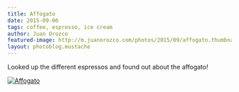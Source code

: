 ```yaml
---
title: Affogato
date: 2015-09-06
tags: coffee, espresso, ice cream
author: Juan Orozco
featured-image: http://m.juanorozco.com/photos/2015/09/affogato.thumbnail.jpg
layout: photoblog.mustache
---
```


Looked up the different espressos and found out about the affogato!

<!-- more -->

[![Affogato](http://m.juanorozco.com/photos/2015/09/affogato.medium.jpg)](http://m.juanorozco.com/photos/2015/09/affogato.large.jpg)
